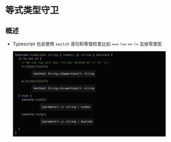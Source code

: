 # 等式类型守卫

## 概述

  - Typescript 也会使用 `switch` 语句和等值检查比如 `===` `!==` `==` `!=` 去收窄类型

    ![](image/等式类型守卫.png)
